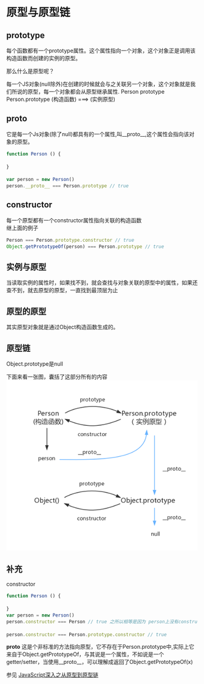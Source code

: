 # 原型与原型链
## prototype
每个函数都有一个prototype属性。这个属性指向一个对象，这个对象正是调用该构造函数而创建的实例的原型。

那么什么是原型呢？

每一个JS对象(null除外)在创建的时候就会与之关联另一个对象，这个对象就是我们所说的原型，每一个对象都会从原型继承属性.
Person      prototype  Person.prototype
(构造函数)      ===>     (实例原型)

## __proto__
它是每一个Js对象(除了null)都具有的一个属性,叫__proto__,这个属性会指向该对象的原型。
```js
function Person () {

}

var person = new Person()
person.__proto__ === Person.prototype // true
```
<!-- 既然实例对象和构造函数都可以指向原型，那么原型是否有属性指向构造函数或者实例呢 -->
## constructor
每一个原型都有一个constructor属性指向关联的构造函数  
继上面的例子
```js
Person === Person.prototype.constructor // true
Object.getPrototypeOf(person) === Person.prototype // true
```

## 实例与原型
当读取实例的属性时，如果找不到，就会查找与对象关联的原型中的属性，如果还查不到，就去原型的原型，一直找到最顶层为止
## 原型的原型
其实原型对象就是通过Object构造函数生成的。
## 原型链
Object.prototype是null

下面来看一张图，囊括了这部分所有的内容
![prototype](./prototype.png)

## 补充
constructor 
```js
function Person () {

}
var person = new Person()
person.constructor === Person // true 之所以相等是因为 person上没有constructor，是在它原型上找到的，见下面

person.constructor === Person.prototype.constructor // true
```
__proto__
这是个非标准的方法指向原型，它不存在于Person.prototype中,实际上它来自于Object.getPrototypeOf，与其说是一个属性，不如说是一个getter/setter，当使用__proto__，可以理解成返回了Object.getPrototypeOf(x)

参见 [JavaScript深入之从原型到原型链](https://github.com/mqyqingfeng/Blog/issues/2)